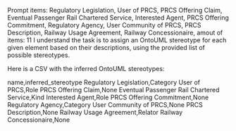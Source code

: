 Prompt items: 
Regulatory Legislation, User of PRCS, PRCS Offering Claim, Eventual Passenger Rail Chartered Service, Interested Agent, PRCS Offering Commitment, Regulatory Agency, User Community of PRCS, PRCS Description, Railway Usage Agreement, Railway Concessionaire, 
amout of items: 11
 I understand the task is to assign an OntoUML stereotype for each given element based on their descriptions, using the provided list of possible stereotypes.

Here is a CSV with the inferred OntoUML stereotypes:

name,inferred_stereotype
Regulatory Legislation,Category
User of PRCS,Role
PRCS Offering Claim,None
Eventual Passenger Rail Chartered Service,Kind
Interested Agent,Role
PRCS Offering Commitment,None
Regulatory Agency,Category
User Community of PRCS,None
PRCS Description,None
Railway Usage Agreement,Relator
Railway Concessionaire,None
